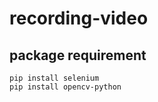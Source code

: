# recording-video

## package requirement

```@bash
pip install selenium
pip install opencv-python
```